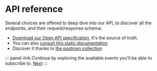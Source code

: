 # API reference

Several choices are offered to deep dive into our API, to discover all the endpoints, and their request/response schema:

- <a href="https://storage.googleapis.com/akecld-prd-sdk-aep-prd-api-assets/openapi_specification.yml" target="_blank">Download our Open API specification</a>, it's the source of truth.
- You can also <a href="https://storage.googleapis.com/akecld-prd-sdk-aep-prd-api-assets/openapi_specification.html" target="_blank">consult this static documentation</a>
- Discover it thanks to <a href="https://storage.googleapis.com/akecld-prd-sdk-aep-prd-api-assets/generated_postman_collection.json" target="_blank">the postman collection</a>



::: panel-link Continue by exploring the available events you'll be able to subscribe to. [Next](/event-platform/available-events.html)
:::
